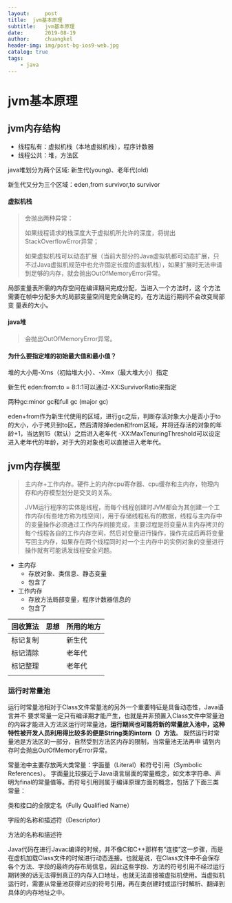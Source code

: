 ```yaml
---
layout:     post
title:	jvm基本原理
subtitle: 	jvm基本原理
date:       2019-08-19
author:     chuangkel
header-img: img/post-bg-ios9-web.jpg
catalog: true
tags:
    - java
---
```


# jvm基本原理

## jvm内存结构

* 线程私有：虚拟机栈（本地虚拟机栈），程序计数器
* 线程公共：堆，方法区

java堆划分为两个区域: 新生代(young)、老年代(old)

新生代又分为三个区域：eden,from survivor,to survivor

#### 虚拟机栈

> 会抛出两种异常：
>
> 如果线程请求的栈深度大于虚拟机所允许的深度，将抛出StackOverflowError异常；
>
> 如果虚拟机栈可以动态扩展（当前大部分的Java虚拟机都可动态扩展，只不过Java虚拟机规范中也允许固定长度的虚拟机栈），如果扩展时无法申请到足够的内存，就会抛出OutOfMemoryError异常。



局部变量表所需的内存空间在编译期间完成分配，当进入一个方法时，这
个方法需要在帧中分配多大的局部变量空间是完全确定的，在方法运行期间不会改变局部变
量表的大小。

#### java堆

> 会抛出OutOfMemoryError异常。

#### 为什么要指定堆的初始最大值和最小值？

堆的大小用-Xms（初始堆大小）、-Xmx（最大堆大小）指定

新生代 eden:from:to = 8:1:1可以通过-XX:SurvivorRatio来指定

两种gc:minor gc和full gc (major gc)

eden+from作为新生代使用的区域，进行gc之后，判断存活对象大小是否小于to的大小，小于拷贝到to区，然后清除掉eden和from区域，并将还存活的对象的年龄+1，当达到15（默认）之后进入老年代  -XX:MaxTenuringThreshold可以设定进入老年代的年龄，对于大的对象也可以直接进入老年代。

## jvm内存模型

> 主内存+工作内存。硬件上的内存cpu寄存器、cpu缓存和主内存，物理内存和内存模型划分是交叉的关系。
>
> JVM运行程序的实体是线程，而每个线程创建时JVM都会为其创建一个工作内存(有些地方称为栈空间)，用于存储线程私有的数据，线程与主内存中的变量操作必须通过工作内存间接完成，主要过程是将变量从主内存拷贝的每个线程各自的工作内存空间，然后对变量进行操作，操作完成后再将变量写回主内存，如果存在两个线程同时对一个主内存中的实例对象的变量进行操作就有可能诱发线程安全问题。

* 主内存	
  * 存放对象、类信息、静态变量
  * 包含了
* 工作内存
  * 存放方法局部变量，程序计数器信息的
  * 包含了

| 回收算法 | 思想 | 所用的地方 |
| -------- | ---- | ---------- |
| 标记复制 |      | 新生代     |
| 标记清除 |      | 老年代     |
| 标记整理 |      | 老年代     |
|          |      |            |

### 运行时常量池

运行时常量池相对于Class文件常量池的另外一个重要特征是具备动态性，Java语言并不 要求常量一定只有编译期才能产生，也就是并非预置入Class文件中常量池的内容才能进入方法区运行时常量池，**运行期间也可能将新的常量放入池中，这种特性被开发人员利用得比较多的便是String类的intern（）方法**。 既然运行时常量池是方法区的一部分，自然受到方法区内存的限制，当常量池无法再申 请到内存时会抛出OutOfMemoryError异常。 

常量池中主要存放两大类常量：字面量（Literal）和符号引用（Symbolic References）。 字面量比较接近于Java语言层面的常量概念，如文本字符串、声明为final的常量值等。而符号引用则属于编译原理方面的概念，包括了下面三类常量：

 类和接口的全限定名（Fully Qualified Name） 

字段的名称和描述符（Descriptor） 

方法的名称和描述符

 Java代码在进行Javac编译的时候，并不像C和C++那样有“连接”这一步骤，而是在虚机加载Class文件的时候进行动态连接。也就是说，在Class文件中不会保存各个方法、字段的最终内存布局信息，因此这些字段、方法的符号引用不经过运行期转换的话无法得到真正的内存入口地址，也就无法直接被虚拟机使用。当虚拟机运行时，需要从常量池获得对应的符号引用，再在类创建时或运行时解析、翻译到具体的内存地址之中。